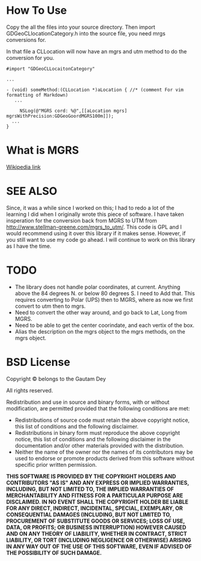 How To Use
==========

Copy the all the files into your source directory.
Then import GDGeoCLlocationCategory.h into the source
file, you need mrgs conversions for.

In that file a CLLocation will now have an mgrs and utm
method to do the conversion for you.

    #import "GDGeoCLLocaitonCategory"
    
    ...
    
    - (void) someMethod:(CLLocation *)aLocation { //* (comment For vim formatting of Markdown)
       ...
       
         NSLog(@"MGRS cord: %@",[[aLocation mgrs] mgrsWithPrecision:GDGeoGoordMGRS100m]]);
      ...
    }
    
    

What is MGRS
============

[Wikipedia link](http://en.wikipedia.org/wiki/MGRS)



SEE ALSO
========

Since, it was a while since I worked on this; I had to redo a lot of the learning I did when I originally
wrote this piece of software. I have taken insperation for the conversion back from MGRS to UTM from 
http://www.stellman-greene.com/mgrs_to_utm/. This code is GPL and I would recommend using it over this 
library if it makes sense. However, if you still want to use my code go ahead. I will continue to work
on this library as I have the time.


TODO
====


  * The library does not handle polar coordinates, at current. Anything above the 84 degrees N. or below 80 degrees S. 
I need to Add that. This requires converting to Polar (UPS) then to MGRS, where as now we first convert to utm then to mgrs.
  * Need to convert the other way around, and go back to Lat, Long from MGRS.
  * Need to be able to get the center coorindate, and each vertix of the box.
  * Alias the description on the mgrs object to the mgrs methods, on the mgrs object.


BSD License
===========

Copyright © belongs to the Gautam Dey

All rights reserved.

Redistribution and use in source and binary forms, with or without modification, are permitted provided that the following 
conditions are met:

  * Redistributions of source code must retain the above copyright notice, this list of conditions and the following disclaimer.
  * Redistributions in binary form must reproduce the above copyright notice, this list of conditions and the following disclaimer in the documentation and/or other materials provided with the distribution.
  * Neither the name of the owner nor the names of its contributors may be used to endorse or promote products derived from this software without specific prior written permission.

**THIS SOFTWARE IS PROVIDED BY THE COPYRIGHT HOLDERS AND CONTRIBUTORS "AS IS" AND ANY EXPRESS OR IMPLIED WARRANTIES, INCLUDING, 
BUT NOT LIMITED TO, THE IMPLIED WARRANTIES OF MERCHANTABILITY AND FITNESS FOR A PARTICULAR PURPOSE ARE DISCLAIMED. IN NO EVENT 
SHALL THE COPYRIGHT HOLDER BE LIABLE FOR ANY DIRECT, INDIRECT, INCIDENTAL, SPECIAL, EXEMPLARY, OR CONSEQUENTIAL DAMAGES (INCLUDING,
BUT NOT LIMITED TO, PROCUREMENT OF SUBSTITUTE GOODS OR SERVICES; LOSS OF USE, DATA, OR PROFITS; OR BUSINESS INTERRUPTION) HOWEVER
CAUSED AND ON ANY THEORY OF LIABILITY, WHETHER IN CONTRACT, STRICT LIABILITY, OR TORT (INCLUDING NEGLIGENCE OR OTHERWISE) ARISING 
IN ANY WAY OUT OF THE USE OF THIS SOFTWARE, EVEN IF ADVISED OF THE POSSIBILITY OF SUCH DAMAGE.**
 
